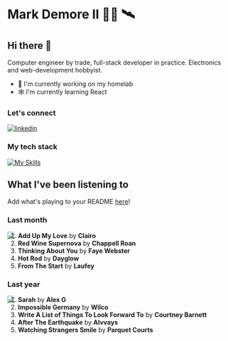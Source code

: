 # Mark Demore II 👨‍💻 🛰️

## Hi there 👋

Computer engineer by trade, full-stack developer in practice. Electronics and web-development hobbyist.

- :floppy_disk: I'm currently working on my homelab
- :spider_web: I'm currently learning React

### Let's connect

[![linkedin](https://skillicons.dev/icons?i=linkedin)](https://www.linkedin.com/in/mark-demore-ii-79bb63164)

### My tech stack

[![My Skills](https://skillicons.dev/icons?i=py,js,kubernetes,docker&perline=5)](https://skillicons.dev)

## What I've been listening to

Add what's playing to your README [here](https://github.com/mdemore2/tidal-readme)!

### Last month

<img align=left src="https://images.tidal.com/0/EIsCGIsCIKABKKAB/CAEQBRokZTJlODJjNTMvZDVmOC80ODU2L2E3ZTMvZTY5MjNhYWViZTNlIhBNeSBNb3N0IExpc3RlbmVkIghOT1ZFTUJFUioHI0ZDQUVEODAE?token=dd317d021fd917cda03b8382badcf10e092e0d0c">

1. **Add Up My Love** by **Clairo**
2. **Red Wine Supernova** by **Chappell Roan**
3. **Thinking About You** by **Faye Webster**
4. **Hot Rod** by **Dayglow**
5. **From The Start** by **Laufey**



### Last year

<img align=left src="https://images.tidal.com/0/EIsCGIsCIKABKKAB/CAEQBBokNjU1OWEzMjkvYmE0Ny80MDczLzljNTYvMjdhMDM4NDIyZDU2GiQ5MDA4ZjJkNS9kMDM0LzRjYTkvODM2ZC83Yzg2NjQwNjkwZDUaJDhjZWVkYTI1LzZkYjcvNDI5Ny9hZjZiLzhkZDEyMjNjNWYwYiIQTXkgTW9zdCBMaXN0ZW5lZCIEMjAyMyoHI0Y5QTE5MjAD?token=913aec29605d10ed168e3e4547cee76595f16406">

1. **Sarah** by **Alex G**
2. **Impossible Germany** by **Wilco**
3. **Write A List of Things To Look Forward To** by **Courtney Barnett**
4. **After The Earthquake** by **Alvvays**
5. **Watching Strangers Smile** by **Parquet Courts**


<!--
**mdemore2/mdemore2** is a ✨ _special_ ✨ repository because its `README.md` (this file) appears on your GitHub profile.

Here are some ideas to get you started:

- 🔭 I’m currently working on ...
- 🌱 I’m currently learning ...
- 👯 I’m looking to collaborate on ...
- 🤔 I’m looking for help with ...
- 💬 Ask me about ...
- 📫 How to reach me: ...
- 😄 Pronouns: ...
- ⚡ Fun fact: ...
-->